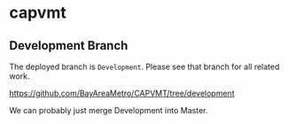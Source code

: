 # capvmt

## Development Branch

The deployed branch is `Development`. Please see that branch for all related work. 

https://github.com/BayAreaMetro/CAPVMT/tree/development

We can probably just merge Development into Master. 
